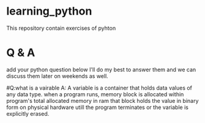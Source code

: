 # learning_python
This repository contain exercises of pyhton

# Q & A
add your python question below I'll do my best to answer them and we can discuss them later on weekends as well.

#Q:what is a vairable
A: A variable is a container that holds data values of any data type. when a program runs, memory block is allocated within program's total allocated memory in ram that block holds the value in binary form on physical hardware utill the program terminates or the variable is explicitly erased.
